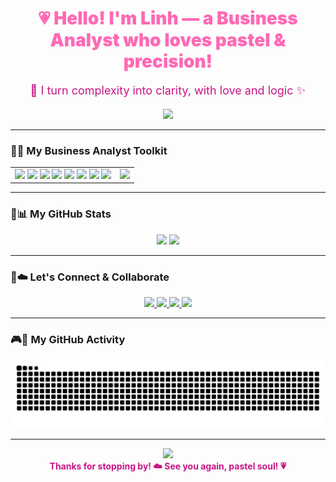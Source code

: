 <!-- HEADER -->
<h1 align="center" style="font-weight:900; color:#FF69B4;">
  💗 Hello! I'm Linh — a Business Analyst who loves pastel & precision!
</h1>

<p align="center" style="font-size:18px; color:#C71585;">
  🌸 I turn complexity into clarity, with love and logic ✨
</p>

<p align="center">
  <img src="https://capsule-render.vercel.app/api?type=soft&color=ff69b4&height=100&section=header&text=🌸%20Crafted%20with%20Love%20by%20Linh&fontSize=25&fontColor=ffffff" />
</p>

---

### 💼🧰 My Business Analyst Toolkit

<div align="center">

<table>
<tr>
  <!-- Tool Badges -->
  <td>
    <img src="https://img.shields.io/badge/Jira-FF69B4?logo=jira&logoColor=white&style=for-the-badge" />
    <img src="https://img.shields.io/badge/Trello-FFB6C1?logo=trello&logoColor=white&style=for-the-badge" />
    <img src="https://img.shields.io/badge/Figma-FF82AB?logo=figma&logoColor=white&style=for-the-badge" />
    <img src="https://img.shields.io/badge/Notion-FF69B4?logo=notion&logoColor=white&style=for-the-badge" />
    <img src="https://img.shields.io/badge/Postman-FF6C91?logo=postman&logoColor=white&style=for-the-badge" />
    <img src="https://img.shields.io/badge/SQL-F78FA7?logo=mysql&logoColor=white&style=for-the-badge" />
    <img src="https://img.shields.io/badge/Draw.io-FF82B2?logo=diagrams.net&logoColor=white&style=for-the-badge" />
    <img src="https://img.shields.io/badge/Slack-FF6EB4?logo=slack&logoColor=white&style=for-the-badge" />
  </td>

  <!-- GIF -->
  <td align="right">
    <img src="https://media4.giphy.com/media/YAlhwn67KT76E/giphy.gif" height="120" />
  </td>
</tr>
</table>

</div>

---

### 🌷📊 My GitHub Stats

<div align="center">
  <img src="https://github-readme-stats.vercel.app/api?username=hniloablingg&show_icons=true&theme=radical&hide_border=false&border_color=ff69b4&icon_color=ff69b4" height="160" />
  <img src="https://github-readme-stats.vercel.app/api/top-langs?username=hniloablingg&layout=compact&theme=radical&card_width=320&border_color=ff69b4" height="160" />
</div>

---

### 💌☁️ Let's Connect & Collaborate

<div align="center">
  <a href="mailto:baolinh02112004@gmail.com">
    <img src="https://img.shields.io/static/v1?message=Gmail&logo=gmail&label=&color=FF69B4&logoColor=white&style=for-the-badge" />
  </a>
  <a href="https://www.linkedin.com/in/b%E1%BA%A3o-linhh-712a26339/" target="_blank">
    <img src="https://img.shields.io/static/v1?message=LinkedIn&logo=linkedin&label=&color=FF69B4&logoColor=white&style=for-the-badge" />
  </a>
  <a href="https://www.facebook.com/100012462195241" target="_blank">
    <img src="https://img.shields.io/static/v1?message=Facebook&logo=facebook&label=&color=FF69B4&logoColor=white&style=for-the-badge" />
  </a>
  <a href="https://www.instagram.com/jocasta._.wuut/" target="_blank">
    <img src="https://img.shields.io/static/v1?message=Instagram&logo=instagram&label=&color=FF69B4&logoColor=white&style=for-the-badge" />
  </a>
</div>

---

### 🎮🧁 My GitHub Activity

<p align="center">
  <picture>
    <source media="(prefers-color-scheme: dark)" srcset="https://raw.githubusercontent.com/hniloablingg/hniloablingg/output/pacman-contribution-graph-dark.svg">
    <source media="(prefers-color-scheme: light)" srcset="https://raw.githubusercontent.com/hniloablingg/hniloablingg/output/pacman-contribution-graph.svg">
    <img src="https://raw.githubusercontent.com/hniloablingg/hniloablingg/output/snake.svg" alt="snake animation" />
  </picture>
</p>

---

<!-- FOOTER -->
<p align="center">
  <img src="https://capsule-render.vercel.app/api?type=waving&color=FF69B4&height=120&section=footer" />
  <br/>
  <b style="color:#C71585;">Thanks for stopping by! ☁️ See you again, pastel soul! 💗</b>
</p>
